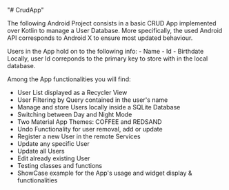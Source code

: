 "# CrudApp" 

The following Android Project consists in a basic CRUD App implemented over Kotlin to manage a User Database.
More specifically, the used Android API corresponds to Android X to ensure most updated behaviour.

Users in the App hold on to the following info:
	- Name
	- Id
	- Birthdate
Locally, user Id correponds to the primary key to store with in the local database.

Among the App functionalities you will find:
- User List displayed as a Recycler View
- User Filtering by Query contained in the user's name
- Manage and store Users locally inside a SQLite Database
- Switching between Day and Night Mode
- Two Material App Themes: COFFEE and REDSAND
- Undo Functionality for user removal, add or update
- Register a new User in the remote Services
- Update any specific User
- Update all Users
- Edit already existing User
- Testing classes and functions
- ShowCase example for the App's usage and widget display & functionalities
